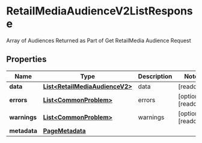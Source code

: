 

# RetailMediaAudienceV2ListResponse

Array of Audiences Returned as Part of Get RetailMedia Audience Request

## Properties

Name | Type | Description | Notes
------------ | ------------- | ------------- | -------------
**data** | [**List&lt;RetailMediaAudienceV2&gt;**](RetailMediaAudienceV2.md) | data |  [readonly]
**errors** | [**List&lt;CommonProblem&gt;**](CommonProblem.md) | errors |  [optional] [readonly]
**warnings** | [**List&lt;CommonProblem&gt;**](CommonProblem.md) | warnings |  [optional] [readonly]
**metadata** | [**PageMetadata**](PageMetadata.md) |  | 



